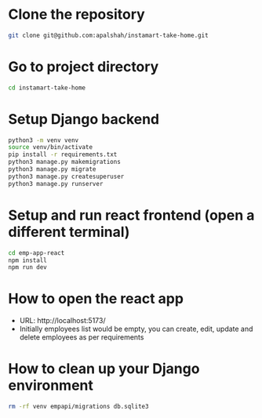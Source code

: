 
# Clone the repository
```bash
git clone git@github.com:apalshah/instamart-take-home.git
```

# Go to project directory
```bash
cd instamart-take-home
```

# Setup Django backend
```bash
python3 -m venv venv
source venv/bin/activate
pip install -r requirements.txt
python3 manage.py makemigrations
python3 manage.py migrate
python3 manage.py createsuperuser
python3 manage.py runserver
```

# Setup and run react frontend (open a different terminal)
```bash
cd emp-app-react
npm install
npm run dev
```

# How to open the react app
 - URL: http://localhost:5173/
 - Initially employees list would be empty, you can create, edit, update and delete employees as per requirements

 # How to clean up your Django environment
 ```bash
 rm -rf venv empapi/migrations db.sqlite3
 ```